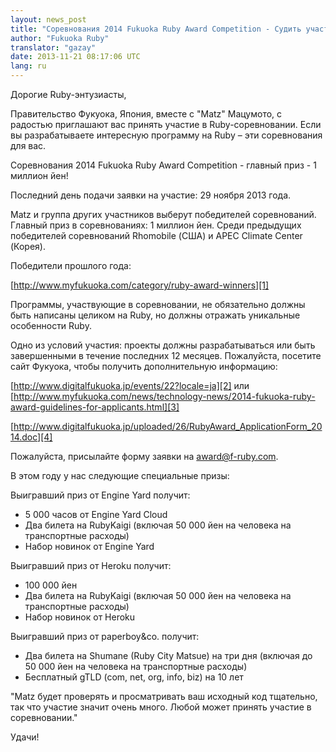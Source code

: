 ```yaml
---
layout: news_post
title: "Соревнования 2014 Fukuoka Ruby Award Competition - Судить участников будет Matz"
author: "Fukuoka Ruby"
translator: "gazay"
date: 2013-11-21 08:17:06 UTC
lang: ru
---
```


Дорогие Ruby-энтузиасты,

Правительство Фукуока, Япония, вместе с "Matz" Мацумото, с радостью
приглашают вас принять участие в Ruby-соревновании. Если вы
разрабатываете интересную программу на Ruby – эти соревнования для вас.

Соревнования 2014 Fukuoka Ruby Award Competition - главный приз -
1 миллион йен!

Последний день подачи заявки на участие: 29 ноября 2013 года.

Matz и группа других участников выберут победителей соревнований.
Главный приз в соревнованиях: 1 миллион йен. Среди предыдущих
победителей соревнований Rhomobile (США) и APEC Climate Center (Корея).

Победители прошлого года:

[http://www.myfukuoka.com/category/ruby-award-winners][1]

Программы, участвующие в соревновании, не обязательно должны быть
написаны целиком на Ruby, но должны отражать уникальные особенности
Ruby.

Одно из условий участия: проекты должны разрабатываться или быть
завершенными в течение последних 12 месяцев. Пожалуйста, посетите
сайт Фукуока, чтобы получить дополнительную информацию:

[http://www.digitalfukuoka.jp/events/22?locale=ja][2]
или
[http://www.myfukuoka.com/news/technology-news/2014-fukuoka-ruby-award-guidelines-for-applicants.html][3]

[http://www.digitalfukuoka.jp/uploaded/26/RubyAward_ApplicationForm_2014.doc][4]

Пожалуйста, присылайте форму заявки на [award@f-ruby.com][5].

В этом году у нас следующие специальные призы:

Выигравший приз от Engine Yard получит:

* 5 000 часов от Engine Yard Cloud
* Два билета на RubyKaigi (включая 50 000 йен на человека на
  транспортные расходы)
* Набор новинок от Engine Yard

Выигравший приз от Heroku получит:

* 100 000 йен
* Два билета на RubyKaigi (включая 50 000 йен на человека на
  транспортные расходы)
* Набор новинок от Heroku

Выигравший приз от paperboy&co. получит:

* Два билета на Shumane (Ruby City Matsue) на три дня
  (включая до 50 000 йен на человека на транспортные расходы)
* Бесплатный gTLD (com, net, org, info, biz) на 10 лет

"Matz будет проверять и просматривать ваш исходный код тщательно,
так что участие значит очень много. Любой может принять участие в
соревновании."

Удачи!

[1]: http://www.myfukuoka.com/category/ruby-award-winners
[2]: http://www.digitalfukuoka.jp/events/22?locale=ja
[3]: http://www.myfukuoka.com/news/technology-news/2014-fukuoka-ruby-award-guidelines-for-applicants.html
[4]: http://www.digitalfukuoka.jp/uploaded/26/RubyAward_ApplicationForm_2014.doc
[5]: mailto:award@f-ruby.com
